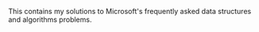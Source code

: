 This contains my solutions to Microsoft's frequently asked data structures and algorithms problems.
